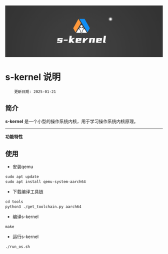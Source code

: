 <p align="center">
<img src="./doc/logo.png">
</p>

# s-kernel 说明
		更新日期: 2025-01-21

## 简介

**s-kernel** 是一个小型的操作系统内核，用于学习操作系统内核原理。

----------------------------------------------------------------------

**功能特性**


## 使用

- 安装qemu

```
sudo apt update
sudo apt install qemu-system-aarch64
```

- 下载编译工具链

```
cd tools
python3 ./get_toolchain.py aarch64
```

- 编译s-kernel

```
make 
```

- 运行s-kernel

```
./run_os.sh
```
